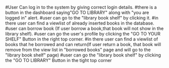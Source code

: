 #User Can log in to the system by giving correct login details.
#there is a button in the dashboard saying"GO TO LIBRARY" along with "you are logged in" alert.
#user can go to the "library book shelf" by clicking it.
#in there user can find a viewlist of already inserted books in the database.
#user  can borrow book (If user borrow a book,that book will not show in the library shelf).
#user can go the user's profile by clicking the "GO TO YOUR SHELF" Button in the right top corner.
#in there user can find a viewlist of books that he borrowed and can return(If user return a book, that book will remove from the view list in "borrowed books" page and will go to the "library book shelf" page)
#user can go the "library book shelf" by clicking the "GO TO LIBRARY" Button in the tight top corner
